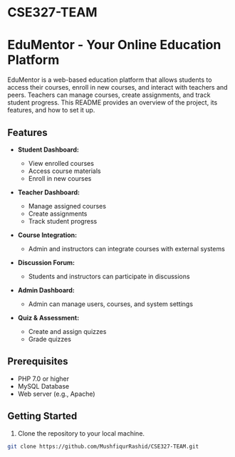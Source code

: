 # CSE327-TEAM

# EduMentor - Your Online Education Platform

EduMentor is a web-based education platform that allows students to access their courses, enroll in new courses, and interact with teachers and peers. Teachers can manage courses, create assignments, and track student progress. This README provides an overview of the project, its features, and how to set it up.

## Features

- **Student Dashboard:**
  - View enrolled courses
  - Access course materials
  - Enroll in new courses

- **Teacher Dashboard:**
  - Manage assigned courses
  - Create assignments
  - Track student progress

- **Course Integration:**
  - Admin and instructors can integrate courses with external systems

- **Discussion Forum:**
  - Students and instructors can participate in discussions

- **Admin Dashboard:**
  - Admin can manage users, courses, and system settings

- **Quiz & Assessment:**
  - Create and assign quizzes
  - Grade quizzes

## Prerequisites

- PHP 7.0 or higher
- MySQL Database
- Web server (e.g., Apache)

## Getting Started

1. Clone the repository to your local machine.

```bash
git clone https://github.com/MushfiqurRashid/CSE327-TEAM.git
